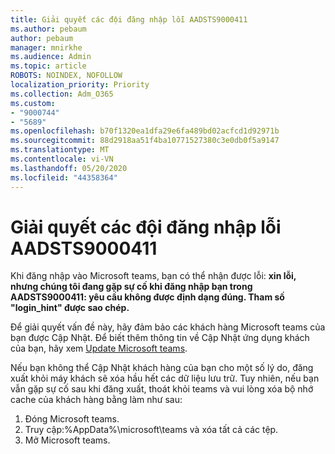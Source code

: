 ```yaml
---
title: Giải quyết các đội đăng nhập lỗi AADSTS9000411
ms.author: pebaum
author: pebaum
manager: mnirkhe
ms.audience: Admin
ms.topic: article
ROBOTS: NOINDEX, NOFOLLOW
localization_priority: Priority
ms.collection: Adm_O365
ms.custom:
- "9000744"
- "5689"
ms.openlocfilehash: b70f1320ea1dfa29e6fa489bd02acfcd1d92971b
ms.sourcegitcommit: 88d2918aa51f4ba10771527380c3e0db0f5a9147
ms.translationtype: MT
ms.contentlocale: vi-VN
ms.lasthandoff: 05/20/2020
ms.locfileid: "44358364"
---
```

# <a name="addressing-teams-sign-in-error-aadsts9000411"></a>Giải quyết các đội đăng nhập lỗi AADSTS9000411

Khi đăng nhập vào Microsoft teams, bạn có thể nhận được lỗi: **xin lỗi, nhưng chúng tôi đang gặp sự cố khi đăng nhập bạn trong AADSTS9000411: yêu cầu không được định dạng đúng. Tham số "login_hint" được sao chép.**

Để giải quyết vấn đề này, hãy đảm bảo các khách hàng Microsoft teams của bạn được Cập Nhật. Để biết thêm thông tin về Cập Nhật ứng dụng khách của bạn, hãy xem [Update Microsoft teams](https://support.office.com/article/Update-Microsoft-Teams-535a8e4b-45f0-4f6c-8b3d-91bca7a51db1).

Nếu bạn không thể Cập Nhật khách hàng của bạn cho một số lý do, đăng xuất khỏi máy khách sẽ xóa hầu hết các dữ liệu lưu trữ. Tuy nhiên, nếu bạn vẫn gặp sự cố sau khi đăng xuất, thoát khỏi teams và vui lòng xóa bộ nhớ cache của khách hàng bằng làm như sau:
1. Đóng Microsoft teams.
2. Truy cập:%AppData%\microsoft\teams và xóa tất cả các tệp.
3. Mở Microsoft teams.
